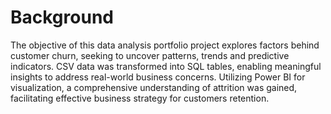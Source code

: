 # Background

The objective of this data analysis portfolio project explores factors behind customer churn, seeking to uncover patterns, trends and predictive indicators. CSV data was transformed into SQL tables, enabling meaningful insights to address real-world business concerns. Utilizing Power BI for visualization, a comprehensive understanding of attrition was gained, facilitating effective business strategy for customers retention. 
